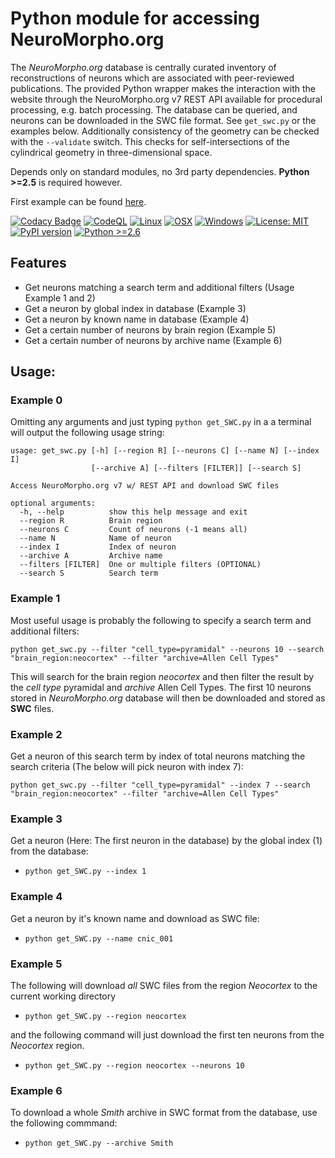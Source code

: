 # Python module for accessing NeuroMorpho.org 

The *NeuroMorpho.org* database is centrally curated inventory of reconstructions of neurons which are associated with peer-reviewed publications. 
The provided Python wrapper makes the interaction with the website through the NeuroMorpho.org v7 REST API available for procedural processing, 
e.g. batch processing. The database can be queried, and neurons can be downloaded in the SWC file format. See `get_swc.py` or the examples below.
Additionally consistency of the geometry can be checked with the `--validate` switch. This checks for self-intersections of the cylindrical geometry 
in three-dimensional space. 

Depends only on standard modules, no 3rd party dependencies. **Python >=2.5** is required however.

First example can be found [here](https://gist.github.com/stephanmg/1bed6eba540a3710da5d60888d0c701a).

[![Codacy Badge](https://api.codacy.com/project/badge/Grade/7934336da8264b259928f04288102a17)](https://app.codacy.com/gh/NeuroBox3D/neuromorpho?utm_source=github.com&utm_medium=referral&utm_content=NeuroBox3D/neuromorpho&utm_campaign=Badge_Grade_Dashboard)
[![CodeQL](https://github.com/NeuroBox3D/neuromorpho/actions/workflows/codeql-analysis.yml/badge.svg)](https://github.com/NeuroBox3D/neuromorpho/actions/workflows/codeql-analysis.yml)
 [![Linux](https://travis-ci.org/NeuroBox3D/neuromorpho.svg?branch=master)](https://travis-ci.org/NeuroBox3D/neuromorpho)
 [![OSX](https://travis-ci.org/NeuroBox3D/neuromorpho.svg?branch=master)](https://travis-ci.org/NeuroBox3D/neuromorpho)
[![Windows](https://ci.appveyor.com/api/projects/status/j0t1orah829j2yca?svg=true)](https://ci.appveyor.com/project/stephanmg/neuromorpho)
[![License: MIT](https://img.shields.io/badge/License-MIT-magenta.svg)](https://opensource.org/licenses/MIT)
 [![PyPI version](https://badge.fury.io/py/neuromorpho.svg)](https://badge.fury.io/py/neuromorpho)
 [![Python >=2.6](https://img.shields.io/badge/python-2.5-blue.svg)](https://www.python.org/downloads/release/python-250/)


## Features
- Get neurons matching a search term and additional filters (Usage Example 1 and 2)
- Get a neuron by global index in database (Example 3)
- Get a neuron by known name in database (Example 4)
- Get a certain number of neurons by brain region (Example 5)
- Get a certain number of neurons by archive name (Example 6)

## Usage:

### Example 0

Omitting any arguments and just typing `python get_SWC.py` in a a terminal will output the following usage string:
```
usage: get_swc.py [-h] [--region R] [--neurons C] [--name N] [--index I]
                  [--archive A] [--filters [FILTER]] [--search S]

Access NeuroMorpho.org v7 w/ REST API and download SWC files

optional arguments:
  -h, --help          show this help message and exit
  --region R          Brain region
  --neurons C         Count of neurons (-1 means all)
  --name N            Name of neuron
  --index I           Index of neuron
  --archive A         Archive name
  --filters [FILTER]  One or multiple filters (OPTIONAL)
  --search S          Search term
  ```

### Example 1

Most useful usage is probably the following to specify a search term and additional filters:

`python get_swc.py --filter "cell_type=pyramidal" --neurons 10 --search "brain_region:neocortex" --filter "archive=Allen Cell Types"`

This will search for the brain region *neocortex* and then filter the result by the *cell type* pyramidal and *archive* Allen Cell Types.
The first 10 neurons stored in *NeuroMorpho.org* database will then be downloaded and stored as **SWC** files.

### Example 2

Get a neuron of this search term by index of total neurons matching the search criteria (The below will pick neuron with index 7):

`python get_swc.py --filter "cell_type=pyramidal" --index 7 --search "brain_region:neocortex" --filter "archive=Allen Cell Types"`

### Example 3

Get a neuron (Here: The first neuron in the database) by the global index (1) from the database:
- `python get_SWC.py --index 1`

### Example 4

Get a neuron by it's known name and download as SWC file:
- `python get_SWC.py --name cnic_001`

### Example 5

The following will download *all* SWC files from the region *Neocortex* to the current working directory
- `python get_SWC.py --region neocortex`

and the following command will just download the first ten neurons from the *Neocortex* region.
- `python get_SWC.py --region neocortex --neurons 10`

### Example 6

To download a whole *Smith* archive in SWC format from the database, use the following commmand:
- `python get_SWC.py --archive Smith` 
